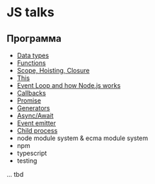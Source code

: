 # JS talks

## Программа

- [Data types](datatypes/datatypes.md)
- [Functions](./functions/functions.md)
- [Scope, Hoisting, Closure](./functions/functions.md)
- [This](./this/this.md)
- [Event Loop and how Node.js works](./eventloop/eventloop.md)
- [Callbacks](./callbacks/callbacks.md)
- [Promise](./promise/promise.md)
- [Generators](./generators/generators.md)
- [Async/Await](./async-await/asyncawait.md)
- [Event emitter](./eventemitter/eventemitter.md)
- [Child process](./childprocess/childprocess.md)
- node module system & ecma module system
- npm
- typescript
- testing

... tbd
